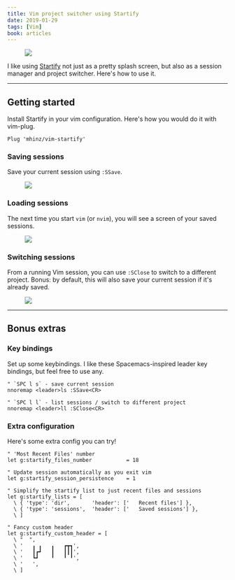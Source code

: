 ```yaml
---
title: Vim project switcher using Startify
date: 2019-01-29
tags: [Vim]
book: articles
---
```


<Figure cover>
<img src='project-switcher-using-startify/startify-start.gif' />
</Figure>

I like using [Startify] not just as a pretty splash screen, but also as a session manager and project switcher. Here's how to use it.

[startify]: https://github.com/mhinz/vim-startify

---

## Getting started

Install Startify in your vim configuration. Here's how you would do it with vim-plug.

```vim
Plug 'mhinz/vim-startify'
```

### Saving sessions

Save your current session using `:SSave`.

<Figure table>
<img src='./project-switcher-using-startify/startify-ssave.gif' />
</Figure>

### Loading sessions

The next time you start `vim` (or `nvim`), you will see a screen of your saved sessions.

<Figure table>
<img src='project-switcher-using-startify/startify-start.gif' />
</Figure>

### Switching sessions

From a running Vim session, you can use `:SClose` to switch to a different project. Bonus: by default, this will also save your current session if it's already saved.

<Figure table>
<img src='project-switcher-using-startify/startify-sclose-2.gif' />
</Figure>

---

## Bonus extras

### Key bindings

<!-- {.-wider-literate-style} -->

Set up some keybindings. I like these Spacemacs-inspired leader key bindings, but feel free to use any.

```vim
" `SPC l s` - save current session
nnoremap <leader>ls :SSave<CR>

" `SPC l l` - list sessions / switch to different project
nnoremap <leader>ll :SClose<CR>
```

### Extra configuration

<!-- {.-wider-literate-style} -->

Here's some extra config you can try!

```vim
" 'Most Recent Files' number
let g:startify_files_number           = 18

" Update session automatically as you exit vim
let g:startify_session_persistence    = 1

" Simplify the startify list to just recent files and sessions
let g:startify_lists = [
  \ { 'type': 'dir',       'header': ['   Recent files'] },
  \ { 'type': 'sessions',  'header': ['   Saved sessions'] },
  \ ]

" Fancy custom header
let g:startify_custom_header = [
  \ "  ",
  \ '   ╻ ╻   ╻   ┏┳┓',
  \ '   ┃┏┛   ┃   ┃┃┃',
  \ '   ┗┛    ╹   ╹ ╹',
  \ '   ',
  \ ]
```
